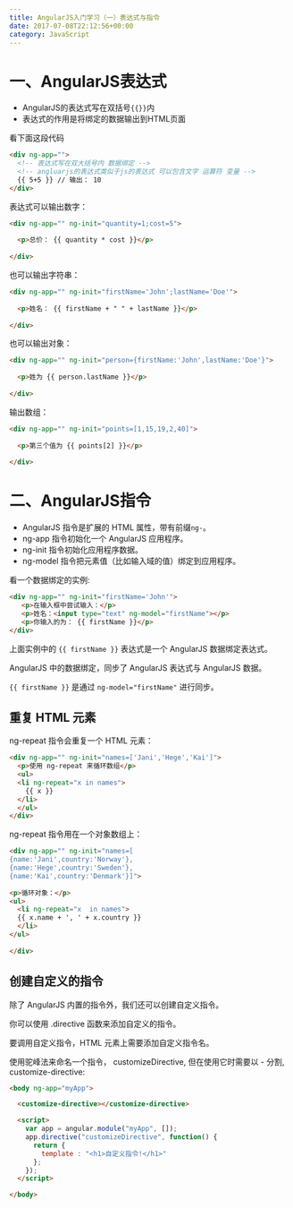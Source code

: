 ```yaml
---
title: AngularJS入门学习（一）表达式与指令
date: 2017-07-08T22:12:56+00:00
category: JavaScript
---
```


# 一、AngularJS表达式

- AngularJS的表达式写在双括号`{{}}`内 
- 表达式的作用是将绑定的数据输出到HTML页面

看下面这段代码

```html
<div ng-app="">
  <!-- 表达式写在双大括号内 数据绑定 -->
  <!-- angluarjs的表达式类似于js的表达式 可以包含文字 运算符 变量 -->
  {{ 5+5 }} // 输出： 10
</div>
```

表达式可以输出数字：

```html
<div ng-app="" ng-init="quantity=1;cost=5">
 
  <p>总价： {{ quantity * cost }}</p>
 
</div>

```

也可以输出字符串：

```html
<div ng-app="" ng-init="firstName='John';lastName='Doe'">
 
  <p>姓名： {{ firstName + " " + lastName }}</p>
 
</div>

```

也可以输出对象：

```html
<div ng-app="" ng-init="person={firstName:'John',lastName:'Doe'}">
 
  <p>姓为 {{ person.lastName }}</p>
 
</div>
```

输出数组：

```html
<div ng-app="" ng-init="points=[1,15,19,2,40]">
 
  <p>第三个值为 {{ points[2] }}</p>
 
</div>
```


# 二、AngularJS指令

- AngularJS 指令是扩展的 HTML 属性，带有前缀`ng-`。
- ng-app 指令初始化一个 AngularJS 应用程序。
- ng-init 指令初始化应用程序数据。
- ng-model 指令把元素值（比如输入域的值）绑定到应用程序。


看一个数据绑定的实例:
```html
<div ng-app="" ng-init="firstName='John'">
   <p>在输入框中尝试输入：</p>
   <p>姓名：<input type="text" ng-model="firstName"></p>
   <p>你输入的为： {{ firstName }}</p>
</div>
```

上面实例中的 `{{ firstName }}` 表达式是一个 AngularJS 数据绑定表达式。

AngularJS 中的数据绑定，同步了 AngularJS 表达式与 AngularJS 数据。

`{{ firstName }}` 是通过 `ng-model="firstName"` 进行同步。

## 重复 HTML 元素

ng-repeat 指令会重复一个 HTML 元素：

```html
<div ng-app="" ng-init="names=['Jani','Hege','Kai']">
  <p>使用 ng-repeat 来循环数组</p>
  <ul>
  <li ng-repeat="x in names">
    {{ x }}
  </li>
  </ul>
</div>
```

ng-repeat 指令用在一个对象数组上：


```html
<div ng-app="" ng-init="names=[
{name:'Jani',country:'Norway'},
{name:'Hege',country:'Sweden'},
{name:'Kai',country:'Denmark'}]">
 
<p>循环对象：</p>
<ul>
  <li ng-repeat="x  in names">
  {{ x.name + ', ' + x.country }}
  </li>
</ul>
 
</div>
```


## 创建自定义的指令

除了 AngularJS 内置的指令外，我们还可以创建自定义指令。

你可以使用 .directive 函数来添加自定义的指令。

要调用自定义指令，HTML 元素上需要添加自定义指令名。

使用驼峰法来命名一个指令， customizeDirective, 但在使用它时需要以 - 分割, customize-directive:

```html
<body ng-app="myApp">

  <customize-directive></customize-directive>

  <script>
    var app = angular.module("myApp", []);
    app.directive("customizeDirective", function() {
      return {
        template : "<h1>自定义指令!</h1>"
      };
    });
  </script>

</body>
```
